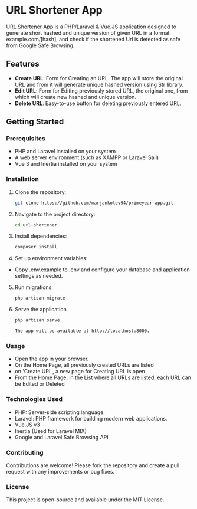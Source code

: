 # URL Shortener App

URL Shortener App is a PHP/Laravel & Vue.JS application designed to generate short hashed and unique version of given URL in a format: example.com/[hash], and check if the shortened Url is detected as safe from Google Safe Browsing.

## Features

- **Create URL**: Form for Creating an URL. The app will store the original URL and from it will generate unique hashed version using Str library.
- **Edit URL**: Form for Editing previously stored URL, the original one, from which will create new hashed and unique version.
- **Delete URL**: Easy-to-use button for deleting previously entered URL.

## Getting Started

### Prerequisites
- PHP and Laravel installed on your system
- A web server environment (such as XAMPP or Laravel Sail)
- Vue 3 and Inertia installed on your system

### Installation
1. Clone the repository:
   ```bash
   git clone https://github.com/marjankolev94/primeyear-app.git

2. Navigate to the project directory:
   ```bash
   cd url-shortener

3. Install dependencies:
   ```bash
   composer install

4. Set up environment variables:
- Copy .env.example to .env and configure your database and application settings as needed.

5. Run migrations:
   ```bash
   php artisan migrate

6. Serve the application
   ```bash
   php artisan serve

   The app will be available at http://localhost:8000.

### Usage
- Open the app in your browser.
- On the Home Page, all previously created URLs are listed
- on 'Create URL', a new page for Creating URL is open
- From the Home Page, in the List where all URLs are listed, each URL can be Edited or Deleted
### Technologies Used
- PHP: Server-side scripting language.
- Laravel: PHP framework for building modern web applications.
- Vue.JS v3
- Inertia (Used for Laravel MIX)
- Google and Laravel Safe Browsing API 
### Contributing
Contributions are welcome! Please fork the repository and create a pull request with any improvements or bug fixes.

### License
This project is open-source and available under the MIT License.